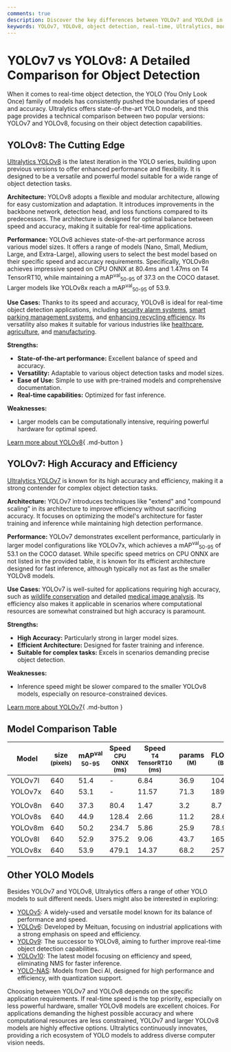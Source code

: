 ```yaml
---
comments: true
description: Discover the key differences between YOLOv7 and YOLOv8 in terms of speed, accuracy, use cases, and performance for real-time object detection.
keywords: YOLOv7, YOLOv8, object detection, real-time, Ultralytics, model comparison, computer vision, deep learning, AI models, speed, accuracy, performance
---
```


# YOLOv7 vs YOLOv8: A Detailed Comparison for Object Detection

<script async src="https://cdn.jsdelivr.net/npm/chart.js"></script>
<script defer src="../../javascript/benchmark.js"></script>

<canvas id="modelComparisonChart" width="1024" height="400" active-models='["YOLOv7", "YOLOv8"]'></canvas>

When it comes to real-time object detection, the YOLO (You Only Look Once) family of models has consistently pushed the boundaries of speed and accuracy. Ultralytics offers state-of-the-art YOLO models, and this page provides a technical comparison between two popular versions: YOLOv7 and YOLOv8, focusing on their object detection capabilities.

## YOLOv8: The Cutting Edge

[Ultralytics YOLOv8](https://docs.ultralytics.com/models/yolov8/) is the latest iteration in the YOLO series, building upon previous versions to offer enhanced performance and flexibility. It is designed to be a versatile and powerful model suitable for a wide range of object detection tasks.

**Architecture:** YOLOv8 adopts a flexible and modular architecture, allowing for easy customization and adaptation. It introduces improvements in the backbone network, detection head, and loss functions compared to its predecessors. The architecture is designed for optimal balance between speed and accuracy, making it suitable for real-time applications.

**Performance:** YOLOv8 achieves state-of-the-art performance across various model sizes. It offers a range of models (Nano, Small, Medium, Large, and Extra-Large), allowing users to select the best model based on their specific speed and accuracy requirements. Specifically, YOLOv8n achieves impressive speed on CPU ONNX at 80.4ms and 1.47ms on T4 TensorRT10, while maintaining a mAP<sup>val</sup><sub>50-95</sub> of 37.3 on the COCO dataset. Larger models like YOLOv8x reach a mAP<sup>val</sup><sub>50-95</sub> of 53.9.

**Use Cases:** Thanks to its speed and accuracy, YOLOv8 is ideal for real-time object detection applications, including [security alarm systems](https://www.ultralytics.com/blog/security-alarm-system-projects-with-ultralytics-yolov8), [smart parking management systems](https://www.ultralytics.com/blog/ultralytics-yolov8-for-smarter-parking-management-systems), and [enhancing recycling efficiency](https://www.ultralytics.com/blog/recycling-efficiency-the-power-of-vision-ai-in-automated-sorting). Its versatility also makes it suitable for various industries like [healthcare](https://www.ultralytics.com/solutions/ai-in-healthcare), [agriculture](https://www.ultralytics.com/solutions/ai-in-agriculture), and [manufacturing](https://www.ultralytics.com/solutions/ai-in-manufacturing).

**Strengths:**

- **State-of-the-art performance:** Excellent balance of speed and accuracy.
- **Versatility:** Adaptable to various object detection tasks and model sizes.
- **Ease of Use:** Simple to use with pre-trained models and comprehensive documentation.
- **Real-time capabilities:** Optimized for fast inference.

**Weaknesses:**

- Larger models can be computationally intensive, requiring powerful hardware for optimal speed.

[Learn more about YOLOv8](https://docs.ultralytics.com/models/yolov8/){ .md-button }

## YOLOv7: High Accuracy and Efficiency

[Ultralytics YOLOv7](https://docs.ultralytics.com/models/yolov7/) is known for its high accuracy and efficiency, making it a strong contender for complex object detection tasks.

**Architecture:** YOLOv7 introduces techniques like "extend" and "compound scaling" in its architecture to improve efficiency without sacrificing accuracy. It focuses on optimizing the model's architecture for faster training and inference while maintaining high detection performance.

**Performance:** YOLOv7 demonstrates excellent performance, particularly in larger model configurations like YOLOv7x, which achieves a mAP<sup>val</sup><sub>50-95</sub> of 53.1 on the COCO dataset. While specific speed metrics on CPU ONNX are not listed in the provided table, it is known for its efficient architecture designed for fast inference, although typically not as fast as the smaller YOLOv8 models.

**Use Cases:** YOLOv7 is well-suited for applications requiring high accuracy, such as [wildlife conservation](https://www.ultralytics.com/blog/protecting-biodiversity-the-kashmir-world-foundations-success-story-with-yolov5-and-yolov8) and detailed [medical image analysis](https://www.ultralytics.com/blog/ultralytics-yolo11-in-hospitals-advancing-healthcare-with-computer-vision). Its efficiency also makes it applicable in scenarios where computational resources are somewhat constrained but high accuracy is paramount.

**Strengths:**

- **High Accuracy:** Particularly strong in larger model sizes.
- **Efficient Architecture:** Designed for faster training and inference.
- **Suitable for complex tasks:** Excels in scenarios demanding precise object detection.

**Weaknesses:**

- Inference speed might be slower compared to the smaller YOLOv8 models, especially on resource-constrained devices.

[Learn more about YOLOv7](https://docs.ultralytics.com/models/yolov7/){ .md-button }

## Model Comparison Table

| Model   | size<br><sup>(pixels) | mAP<sup>val<br>50-95 | Speed<br><sup>CPU ONNX<br>(ms) | Speed<br><sup>T4 TensorRT10<br>(ms) | params<br><sup>(M) | FLOPs<br><sup>(B) |
| ------- | --------------------- | -------------------- | ------------------------------ | ----------------------------------- | ------------------ | ----------------- |
| YOLOv7l | 640                   | 51.4                 | -                              | 6.84                                | 36.9               | 104.7             |
| YOLOv7x | 640                   | 53.1                 | -                              | 11.57                               | 71.3               | 189.9             |
|         |                       |                      |                                |                                     |                    |                   |
| YOLOv8n | 640                   | 37.3                 | 80.4                           | 1.47                                | 3.2                | 8.7               |
| YOLOv8s | 640                   | 44.9                 | 128.4                          | 2.66                                | 11.2               | 28.6              |
| YOLOv8m | 640                   | 50.2                 | 234.7                          | 5.86                                | 25.9               | 78.9              |
| YOLOv8l | 640                   | 52.9                 | 375.2                          | 9.06                                | 43.7               | 165.2             |
| YOLOv8x | 640                   | 53.9                 | 479.1                          | 14.37                               | 68.2               | 257.8             |

## Other YOLO Models

Besides YOLOv7 and YOLOv8, Ultralytics offers a range of other YOLO models to suit different needs. Users might also be interested in exploring:

- [YOLOv5](https://docs.ultralytics.com/models/yolov5/): A widely-used and versatile model known for its balance of performance and speed.
- [YOLOv6](https://docs.ultralytics.com/models/yolov6/): Developed by Meituan, focusing on industrial applications with a strong emphasis on speed and efficiency.
- [YOLOv9](https://docs.ultralytics.com/models/yolov9/): The successor to YOLOv8, aiming to further improve real-time object detection capabilities.
- [YOLOv10](https://docs.ultralytics.com/models/yolov10/): The latest model focusing on efficiency and speed, eliminating NMS for faster inference.
- [YOLO-NAS](https://docs.ultralytics.com/models/yolo-nas/): Models from Deci AI, designed for high performance and efficiency, with quantization support.

Choosing between YOLOv7 and YOLOv8 depends on the specific application requirements. If real-time speed is the top priority, especially on less powerful hardware, smaller YOLOv8 models are excellent choices. For applications demanding the highest possible accuracy and where computational resources are less constrained, YOLOv7 and larger YOLOv8 models are highly effective options. Ultralytics continuously innovates, providing a rich ecosystem of YOLO models to address diverse computer vision needs.

